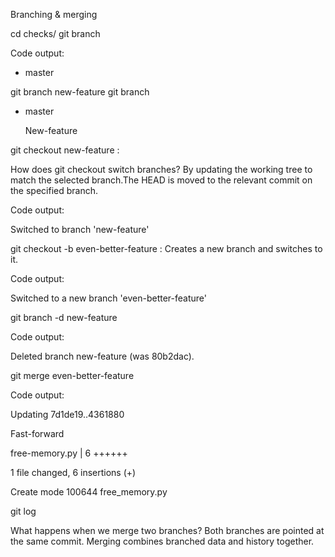 Branching & merging

cd checks/
git branch

Code output:

* master

git branch new-feature
git branch

* master

  New-feature

 
git checkout new-feature :

 How does git checkout switch branches? 
 By updating the working tree to match the selected branch.The HEAD is moved to the relevant commit on the specified branch.

Code output:

Switched to branch 'new-feature'


git checkout -b even-better-feature : Creates a new branch and switches to it.

Code output:

Switched to a new branch 'even-better-feature'


git branch -d new-feature 

Code output:

Deleted branch new-feature (was 80b2dac).


git merge even-better-feature 

Code output: 

Updating 7d1de19..4361880

Fast-forward

  free-memory.py | 6 ++++++

  1 file changed, 6 insertions (+)

  Create mode 100644 free_memory.py

git log

What happens when we merge two branches? Both branches are pointed at the same commit. Merging combines branched data and history together.




